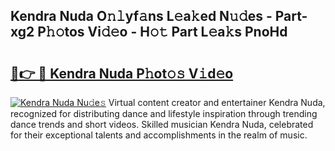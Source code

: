 ## Kendra Nuda O𝚗𝚕yf𝚊ns L𝚎a𝚔ed N𝚞𝚍es - Part-xg2 P𝚑𝚘tos Vi𝚍𝚎o - H𝚘𝚝 Part L𝚎a𝚔s PnoHd

# <h2><a href="http://kfejxnb.oniu.top/?m=Kendra+Nuda">🔗👉 🔴 Kendra Nuda P𝚑ot𝚘𝚜 V𝚒d𝚎o</a></h2>

[![Kendra Nuda Nu𝚍e𝚜](https://i.imgur.com/0qMVB7G.gif)](http://kfejxnb.oniu.top/?m=Kendra+Nuda)
Virtual content creator and entertainer Kendra Nuda, recognized for distributing dance and lifestyle inspiration through trending dance trends and short videos. Skilled musician Kendra Nuda, celebrated for their exceptional talents and accomplishments in the realm of music.  
